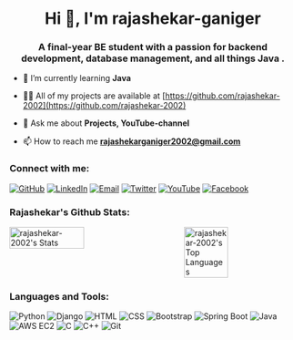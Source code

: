 <h1 align="center">Hi 👋, I'm rajashekar-ganiger</h1>
<h3 align="center">A final-year BE student with a passion for backend development, database management, and all things Java .</h3>

- 🌱 I’m currently learning **Java**

- 👨‍💻 All of my projects are available at [https://github.com/rajashekar-2002](https://github.com/rajashekar-2002)

- 💬 Ask me about **Projects, YouTube-channel**

- 📫 How to reach me **rajashekarganiger2002@gmail.com**

<h3 align="left">Connect with me:</h3>

[![GitHub](https://img.shields.io/badge/GitHub-Profile-blue?style=flat-square&logo=github)](https://github.com/rajashekar-2002)
[![LinkedIn](https://img.shields.io/badge/LinkedIn-Profile-blue?style=flat-square&logo=linkedin)](https://www.linkedin.com/in/rajashekar-ganiger-a6610121b/)
[![Email](https://img.shields.io/badge/Email-Contact-red?style=flat-square&logo=gmail)](mailto:rajashekarganiger2002@gmail.com)
[![Twitter](https://img.shields.io/badge/Twitter-Profile-blue?style=flat-square&logo=twitter)](https://twitter.com/RajashekarG2002)
[![YouTube](https://img.shields.io/badge/YouTube-Channel-red?style=flat-square&logo=youtube)](https://www.youtube.com/channel/UCBpLUyX5lx9GhCp6qmiZx0A)
[![Facebook](https://img.shields.io/badge/Facebook-Profile-blue?style=flat-square&logo=facebook)](https://www.facebook.com/profile.php?id=61557586926813)



<h3 align="left">Rajashekar's Github Stats:</h3>
<div style="display: flex; justify-content: space-between;">
    <img src="https://github-readme-stats.vercel.app/api?username=rajashekar-2002&theme=highcontrast&show_icons=true&hide_border=false&count_private=true" alt="rajashekar-2002's Stats" style="width: 51%;">
    <img src="https://github-readme-stats.vercel.app/api/top-langs/?username=rajashekar-2002&theme=highcontrast&show_icons=true&hide_border=false&layout=compact" alt="rajashekar-2002's Top Languages" style="width: 39%; display: flex; justify-content: center;">
</div>


  




<h3 align="left">Languages and Tools:</h3>

    
![Python](https://img.shields.io/badge/Python-3776AB?style=flat-square&logo=python&logoColor=white)
![Django](https://img.shields.io/badge/Django-092E20?style=flat-square&logo=django&logoColor=white)
![HTML](https://img.shields.io/badge/HTML5-E34F26?style=flat-square&logo=html5&logoColor=white)
![CSS](https://img.shields.io/badge/CSS3-1572B6?style=flat-square&logo=css3&logoColor=white)
![Bootstrap](https://img.shields.io/badge/Bootstrap-563D7C?style=flat-square&logo=bootstrap&logoColor=white)
![Spring Boot](https://img.shields.io/badge/Spring_Boot-6DB33F?style=flat-square&logo=spring-boot&logoColor=white)
![Java](https://img.shields.io/badge/Java-007396?style=flat-square&logo=java&logoColor=white)
![AWS EC2](https://img.shields.io/badge/AWS_EC2-232F3E?style=flat-square&logo=amazon-aws&logoColor=white)
![C](https://img.shields.io/badge/C-A8B9CC?style=flat-square&logo=c&logoColor=white)
![C++](https://img.shields.io/badge/C++-00599C?style=flat-square&logo=c%2B%2B&logoColor=white)
![Git](https://img.shields.io/badge/Git-F05032?style=flat-square&logo=git&logoColor=white)





